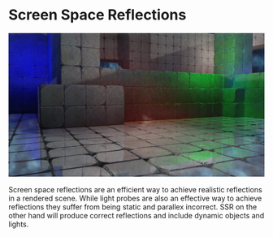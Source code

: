 # Screen Space Reflections
![SSR](screenshot.jpg)

Screen space reflections are an efficient way to achieve realistic reflections in a rendered scene.  While light probes are also an effective way to achieve reflections they suffer from being static and parallex incorrect.  SSR on the other hand will produce correct reflections and include dynamic objects and lights.